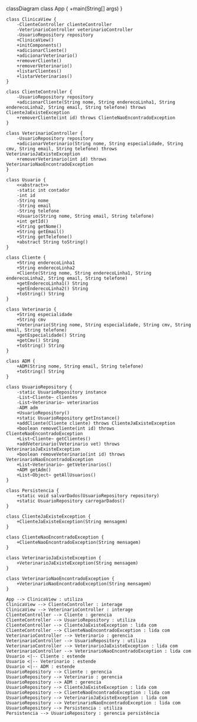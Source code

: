classDiagram
    class App {
        +main(String[] args)
    }

    class ClinicaView {
        -ClienteController clienteController
        -VeterinarioController veterinarioController
        -UsuarioRepository repository
        +ClinicaView()
        +initComponents()
        +adicionarCliente()
        +adicionarVeterinario()
        +removerCliente()
        +removerVeterinario()
        +listarClientes()
        +listarVeterinarios()
    }

    class ClienteController {
        -UsuarioRepository repository
        +adicionarCliente(String nome, String enderecoLinha1, String enderecoLinha2, String email, String telefone) throws ClienteJaExisteException
        +removerCliente(int id) throws ClienteNaoEncontradoException
    }

    class VeterinarioController {
        -UsuarioRepository repository
        +adicionarVeterinario(String nome, String especialidade, String cmv, String email, String telefone) throws VeterinarioJaExisteException
        +removerVeterinario(int id) throws VeterinarioNaoEncontradoException
    }

    class Usuario {
        <<abstract>>
        -static int contador
        -int id
        -String nome
        -String email
        -String telefone
        +Usuario(String nome, String email, String telefone)
        +int getId()
        +String getNome()
        +String getEmail()
        +String getTelefone()
        +abstract String toString()
    }

    class Cliente {
        +String enderecoLinha1
        +String enderecoLinha2
        +Cliente(String nome, String enderecoLinha1, String enderecoLinha2, String email, String telefone)
        +getEnderecoLinha1() String
        +getEnderecoLinha2() String
        +toString() String
    }

    class Veterinario {
        +String especialidade
        +String cmv
        +Veterinario(String nome, String especialidade, String cmv, String email, String telefone)
        +getEspecialidade() String
        +getCmv() String
        +toString() String
    }

    class ADM {
        +ADM(String nome, String email, String telefone)
        +toString() String
    }

    class UsuarioRepository {
        -static UsuarioRepository instance
        -List~Cliente~ clientes
        -List~Veterinario~ veterinarios
        -ADM adm
        +UsuarioRepository()
        +static UsuarioRepository getInstance()
        +addCliente(Cliente cliente) throws ClienteJaExisteException
        +boolean removeCliente(int id) throws ClienteNaoEncontradoException
        +List~Cliente~ getClientes()
        +addVeterinario(Veterinario vet) throws VeterinarioJaExisteException
        +boolean removeVeterinario(int id) throws VeterinarioNaoEncontradoException
        +List~Veterinario~ getVeterinarios()
        +ADM getAdm()
        +List~Object~ getAllUsuarios()
    }

    class Persistencia {
        +static void salvarDados(UsuarioRepository repository)
        +static UsuarioRepository carregarDados()
    }

    class ClienteJaExisteException {
        +ClienteJaExisteException(String mensagem)
    }

    class ClienteNaoEncontradoException {
        +ClienteNaoEncontradoException(String mensagem)
    }

    class VeterinarioJaExisteException {
        +VeterinarioJaExisteException(String mensagem)
    }

    class VeterinarioNaoEncontradoException {
        +VeterinarioNaoEncontradoException(String mensagem)
    }

    App --> ClinicaView : utiliza
    ClinicaView --> ClienteController : interage
    ClinicaView --> VeterinarioController : interage
    ClienteController --> Cliente : gerencia
    ClienteController --> UsuarioRepository : utiliza
    ClienteController --> ClienteJaExisteException : lida com
    ClienteController --> ClienteNaoEncontradoException : lida com
    VeterinarioController --> Veterinario : gerencia
    VeterinarioController --> UsuarioRepository : utiliza
    VeterinarioController --> VeterinarioJaExisteException : lida com
    VeterinarioController --> VeterinarioNaoEncontradoException : lida com
    Usuario <|-- Cliente : estende
    Usuario <|-- Veterinario : estende
    Usuario <|-- ADM : estende
    UsuarioRepository --> Cliente : gerencia
    UsuarioRepository --> Veterinario : gerencia
    UsuarioRepository --> ADM : gerencia
    UsuarioRepository --> ClienteJaExisteException : lida com
    UsuarioRepository --> ClienteNaoEncontradoException : lida com
    UsuarioRepository --> VeterinarioJaExisteException : lida com
    UsuarioRepository --> VeterinarioNaoEncontradoException : lida com
    UsuarioRepository --> Persistencia : utiliza
    Persistencia --> UsuarioRepository : gerencia persistência

